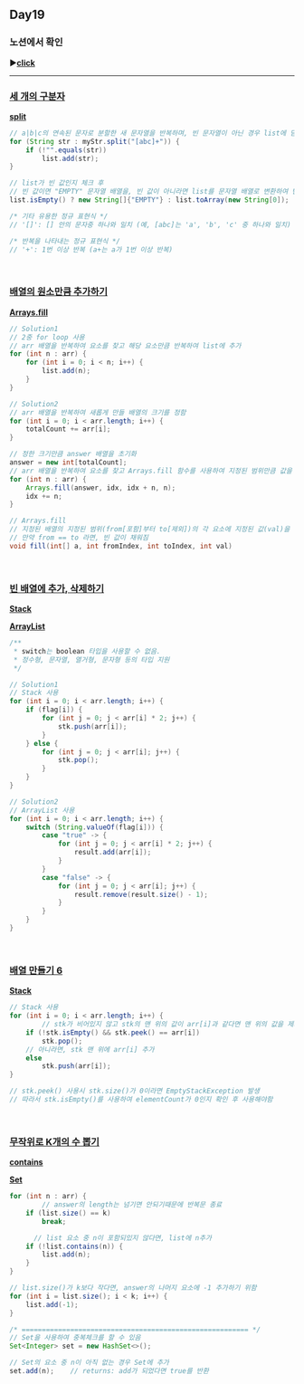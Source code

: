 ## Day19
### 노션에서 확인
▶️[**click**](https://gipark181.notion.site/Day19-2024-08-04-f90ea4ba65f14a34b729a97e63f461ba?pvs=4)
<br/>
<hr/>

### [**세 개의 구분자**](https://school.programmers.co.kr/learn/courses/30/lessons/181862)

[**split**](https://docs.oracle.com/javase/8/docs/api/java/lang/String.html#split-java.lang.String-)

```java
// a|b|c의 연속된 문자로 분할한 새 문자열을 반복하며, 빈 문자열이 아닌 경우 list에 담기
for (String str : myStr.split("[abc]+")) {
    if (!"".equals(str))
        list.add(str);
}

// list가 빈 값인지 체크 후
// 빈 값이면 "EMPTY" 문자열 배열을, 빈 값이 아니라면 list를 문자열 배열로 변환하여 반
list.isEmpty() ? new String[]{"EMPTY"} : list.toArray(new String[0]);

/* 기타 유용한 정규 표현식 */
// '[]': [] 안의 문자중 하나와 일치 (예, [abc]는 'a', 'b', 'c' 중 하나와 일치)

/* 반복을 나타내는 정규 표현식 */ 
// '+': 1번 이상 반복 (a+는 a가 1번 이상 반복)
```
<br/>

### [**배열의 원소만큼 추가하기**](https://school.programmers.co.kr/learn/courses/30/lessons/181861)

[**Arrays.fill**](https://docs.oracle.com/en%2Fjava%2Fjavase%2F11%2Fdocs%2Fapi%2F%2F/java.base/java/util/Arrays.html#fill(int%5B%5D,int,int,int))

```java
// Solution1
// 2중 for loop 사용
// arr 배열을 반복하여 요소를 찾고 해당 요소만큼 반복하여 list에 추가
for (int n : arr) {
    for (int i = 0; i < n; i++) {
        list.add(n);
    }
}

// Solution2
// arr 배열을 반복하여 새롭게 만들 배열의 크기를 정함
for (int i = 0; i < arr.length; i++) {
    totalCount += arr[i];
}

// 정한 크기만큼 answer 배열을 초기화
answer = new int[totalCount];
// arr 배열을 반복하여 요소를 찾고 Arrays.fill 함수를 사용하여 지정된 범위만큼 값을 추가
for (int n : arr) {
    Arrays.fill(answer, idx, idx + n, n);
    idx += n;
}

// Arrays.fill
// 지정된 배열의 지정된 범위(from[포함]부터 to[제외])의 각 요소에 지정된 값(val)을 할당
// 만약 from == to 라면, 빈 값이 채워짐
void fill(int[] a, int fromIndex, int toIndex, int val)
```
<br/>

### [**빈 배열에 추가, 삭제하기**](https://school.programmers.co.kr/learn/courses/30/lessons/181860)

[**Stack**](https://docs.oracle.com/javase/8/docs/api/java/util/Stack.html)

[**ArrayList**](https://docs.oracle.com/javase/8/docs/api/java/util/ArrayList.html)

```java
/**
 * switch는 boolean 타입을 사용할 수 없음.
 * 정수형, 문자열, 열거형, 문자형 등의 타입 지원
 */

// Solution1
// Stack 사용
for (int i = 0; i < arr.length; i++) {
    if (flag[i]) {
        for (int j = 0; j < arr[i] * 2; j++) {
            stk.push(arr[i]);
        }
    } else {
        for (int j = 0; j < arr[i]; j++) {
            stk.pop();
        }
    }
}

// Solution2
// ArrayList 사용
for (int i = 0; i < arr.length; i++) {
    switch (String.valueOf(flag[i])) {
        case "true" -> {
            for (int j = 0; j < arr[i] * 2; j++) {
                result.add(arr[i]);
            }
        }
        case "false" -> {
            for (int j = 0; j < arr[i]; j++) {
                result.remove(result.size() - 1);
            }
        }
    }
}
```
<br/>

### [**배열 만들기 6**](https://school.programmers.co.kr/learn/courses/30/lessons/181859)

[**Stack**](https://docs.oracle.com/javase/8/docs/api/java/util/Stack.html)

```java
// Stack 사용
for (int i = 0; i < arr.length; i++) {
		// stk가 비어있지 않고 stk의 맨 위의 값이 arr[i]과 같다면 맨 위의 값을 제거
    if (!stk.isEmpty() && stk.peek() == arr[i])
        stk.pop();
    // 아니라면, stk 맨 위에 arr[i] 추가
    else
        stk.push(arr[i]);
}

// stk.peek() 사용시 stk.size()가 0이라면 EmptyStackException 발생
// 따라서 stk.isEmpty()를 사용하여 elementCount가 0인지 확인 후 사용해야함
```
<br/>

### [**무작위로 K개의 수 뽑기**](https://school.programmers.co.kr/learn/courses/30/lessons/181858)

[**contains**](https://docs.oracle.com/javase/8/docs/api/java/util/ArrayList.html#contains-java.lang.Object-)

[**Set**](https://docs.oracle.com/javase/8/docs/api/java/util/Set.html)

```java
for (int n : arr) {
		// answer의 length는 넘기면 안되기때문에 반복문 종료
    if (list.size() == k)
        break;

	  // list 요소 중 n이 포함되있지 않다면, list에 n추가
    if (!list.contains(n)) {
        list.add(n);
    }
}

// list.size()가 k보다 작다면, answer의 나머지 요소에 -1 추가하기 위함
for (int i = list.size(); i < k; i++) {
    list.add(-1);
}

/* ======================================================== */
// Set을 사용하여 중복체크를 할 수 있음
Set<Integer> set = new HashSet<>();

// Set의 요소 중 n이 아직 없는 경우 Set에 추가
set.add(n);    // returns: add가 되었다면 true를 반환
```